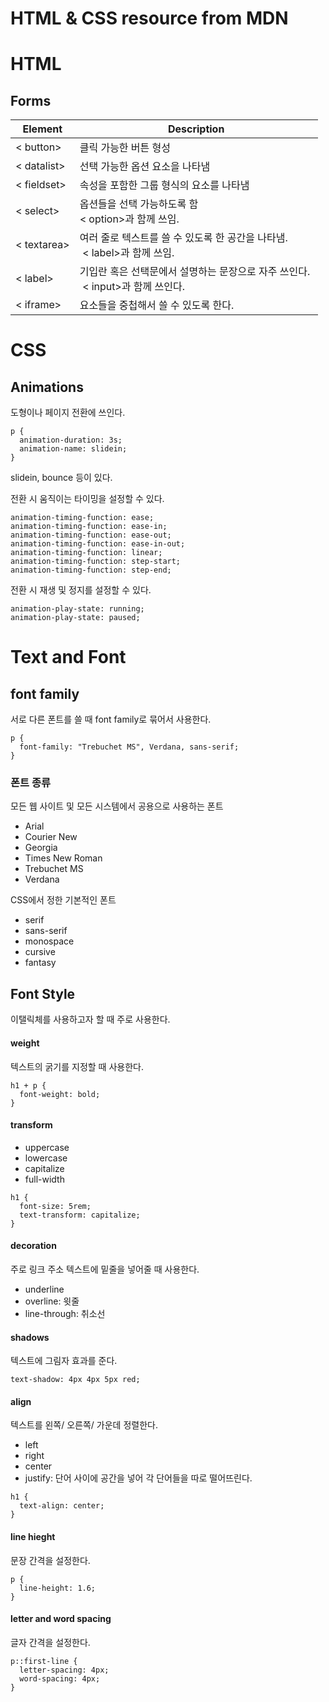 # HTML & CSS resource from MDN

# HTML

## **Forms**

| **Element** | **Description** |
| --- | --- |
| < button> | 클릭 가능한 버튼 형성 |
| < datalist> | 선택 가능한 옵션 요소을 나타냄 |
| < fieldset> | 속성을 포함한 그룹 형식의 요소를 나타냄 |
| < select> | 옵션들을 선택 가능하도록 함<br>< option>과 함께 쓰임. |
| < textarea> | 여러 줄로 텍스트를 쓸 수 있도록 한 공간을 나타냄. <br> < label>과 함께 쓰임. |
| < label> | 기입란 혹은 선택문에서 설명하는 문장으로 자주 쓰인다. <br> < input>과 함께 쓰인다. |
| < iframe><br> | 요소들을 중첩해서 쓸 수 있도록 한다. |

# CSS

## **Animations**

도형이나 페이지 전환에 쓰인다.

```
p {
  animation-duration: 3s;
  animation-name: slidein;
}
```

slidein, bounce 등이 있다.

전환 시 움직이는 타이밍을 설정할 수 있다.

```
animation-timing-function: ease;
animation-timing-function: ease-in;
animation-timing-function: ease-out;
animation-timing-function: ease-in-out;
animation-timing-function: linear;
animation-timing-function: step-start;
animation-timing-function: step-end;
```

전환 시 재생 및 정지를 설정할 수 있다.

```
animation-play-state: running;
animation-play-state: paused;
```

# Text and Font

## **font family**

서로 다른 폰트를 쓸 때 font family로 묶어서 사용한다.

```
p {
  font-family: "Trebuchet MS", Verdana, sans-serif;
}
```

### **폰트 종류**

모든 웹 사이트 및 모든 시스템에서 공용으로 사용하는 폰트

- Arial
- Courier New
- Georgia
- Times New Roman
- Trebuchet MS
- Verdana

CSS에서 정한 기본적인 폰트

- serif
- sans-serif
- monospace
- cursive
- fantasy

## **Font Style**

이탤릭체를 사용하고자 할 때 주로 사용한다.

#### **weight**

텍스트의 굵기를 지정할 때 사용한다.

```
h1 + p {
  font-weight: bold;
}
```

#### **transform**

- uppercase
- lowercase
- capitalize
- full-width

```
h1 {
  font-size: 5rem;
  text-transform: capitalize;
}
```

#### **decoration**

주로 링크 주소 텍스트에 밑줄을 넣어줄 때 사용한다.

- underline
- overline: 윗줄
- line-through: 취소선

#### **shadows**

텍스트에 그림자 효과를 준다.

```
text-shadow: 4px 4px 5px red;
```

#### **align**

텍스트를 왼쪽/ 오른쪽/ 가운데 정렬한다.

- left
- right
- center
- justify: 단어 사이에 공간을 넣어 각 단어들을 따로 떨어뜨린다.

```
h1 {
  text-align: center;
}
```

#### **line hieght**

문장 간격을 설정한다.

```
p {
  line-height: 1.6;
}
```

#### **letter and word spacing**

글자 간격을 설정한다.

```
p::first-line {
  letter-spacing: 4px;
  word-spacing: 4px;
}
```